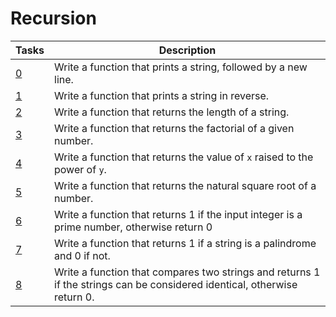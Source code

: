 # Recursion

| Tasks | Description |
| ---| --- |
| [0](/0x08-recursion/0-puts_recursion.c) | Write a function that prints a string, followed by a new line. |
| [1](/0x08-recursion/1-print_rev_recursion.c) | Write a function that prints a string in reverse. |
| [2](/0x08-recursion/2-strlen_recursion.c) | Write a function that returns the length of a string. |
| [3](/0x08-recursion/3-factorial.c) | Write a function that returns the factorial of a given number. |
| [4](/0x08-recursion/4-pow_recursion.c) | Write a function that returns the value of `x` raised to the power of `y`. |
| [5](/0x08-recursion/5-sqrt_recursion.c) | Write a function that returns the natural square root of a number. |
| [6](/0x08-recursion/6-is_prime_number.c) | Write a function that returns 1 if the input integer is a prime number, otherwise return 0 |
| [7](/0x08-recursion/100-is_palindrome.c) | Write a function that returns 1 if a string is a palindrome and 0 if not. |
| [8](/0x08-recursion/101-wildcmp.c) | Write a function that compares two strings and returns 1 if the strings can be considered identical, otherwise return 0.|
